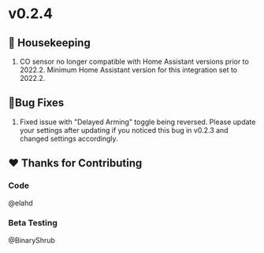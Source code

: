 # v0.2.4

## 🧹 Housekeeping

1. CO sensor no longer compatible with Home Assistant versions prior to 2022.2. Minimum Home Assistant version for this integration set to 2022.2.

## 🐛Bug Fixes

1. Fixed issue with "Delayed Arming" toggle being reversed. Please update your settings after updating if you noticed this bug in v0.2.3 and changed settings accordingly.

## ❤️ Thanks for Contributing

### Code

@elahd

### Beta Testing

@BinaryShrub

